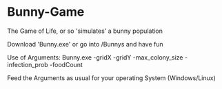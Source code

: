 # Bunny-Game
The Game of Life, or so
'simulates' a bunny population

Download 'Bunny.exe'
or go into /Bunnys and have fun

Use of Arguments:
Bunny.exe -gridX -gridY -max_colony_size -infection_prob -foodCount
  
Feed the Arguments as usual for your operating System (Windows/Linux)
